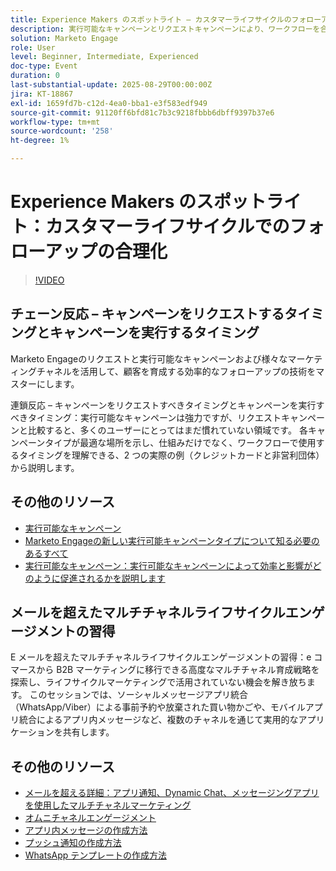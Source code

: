 ```yaml
---
title: Experience Makers のスポットライト – カスタマーライフサイクルのフォローアップを合理化
description: 実行可能なキャンペーンとリクエストキャンペーンにより、ワークフローを合理化し、データの精度を向上させ、リアルタイムのマルチチャネル戦略でエンゲージメントを強化する方法を説明します。
solution: Marketo Engage
role: User
level: Beginner, Intermediate, Experienced
doc-type: Event
duration: 0
last-substantial-update: 2025-08-29T00:00:00Z
jira: KT-18867
exl-id: 1659fd7b-c12d-4ea0-bba1-e3f583edf949
source-git-commit: 91120ff6bfd81c7b3c9218fbbb6dbff9397b37e6
workflow-type: tm+mt
source-wordcount: '258'
ht-degree: 1%

---
```


# Experience Makers のスポットライト：カスタマーライフサイクルでのフォローアップの合理化

>[!VIDEO](https://video.tv.adobe.com/v/3471390/?learn=on&enablevpops)

## チェーン反応 – キャンペーンをリクエストするタイミングとキャンペーンを実行するタイミング

Marketo Engageのリクエストと実行可能なキャンペーンおよび様々なマーケティングチャネルを活用して、顧客を育成する効率的なフォローアップの技術をマスターにします。

連鎖反応 – キャンペーンをリクエストすべきタイミングとキャンペーンを実行すべきタイミング：実行可能なキャンペーンは強力ですが、リクエストキャンペーンと比較すると、多くのユーザーにとってはまだ慣れていない領域です。 各キャンペーンタイプが最適な場所を示し、仕組みだけでなく、ワークフローで使用するタイミングを理解できる、2 つの実際の例（クレジットカードと非営利団体）から説明します。

## その他のリソース

* [ 実行可能なキャンペーン ](https://experienceleague.adobe.com/ja/docs/marketo/using/product-docs/core-marketo-concepts/smart-campaigns/flow-actions/execute-campaign)
* [Marketo Engageの新しい実行可能キャンペーンタイプについて知る必要のあるすべて ](https://mugs.marketo.com/events/details/marketo-houston-mug-presents-everything-you-need-to-know-about-the-new-executable-campaign-type-in-marketo/)
* [ 実行可能なキャンペーン：実行可能なキャンペーンによって効率と影響がどのように促進されるかを説明します ](https://www.youtube.com/watch?v=QGC4Bhn5BpU)

## メールを超えたマルチチャネルライフサイクルエンゲージメントの習得

E メールを超えたマルチチャネルライフサイクルエンゲージメントの習得：e コマースから B2B マーケティングに移行できる高度なマルチチャネル育成戦略を探索し、ライフサイクルマーケティングで活用されていない機会を解き放ちます。 このセッションでは、ソーシャルメッセージアプリ統合（WhatsApp/Viber）による事前予約や放棄された買い物かごや、モバイルアプリ統合によるアプリ内メッセージなど、複数のチャネルを通じて実用的なアプリケーションを共有します。

## その他のリソース

* [ メールを超える詳細：アプリ通知、Dynamic Chat、メッセージングアプリを使用したマルチチャネルマーケティング ](https://mugs.marketo.com/events/details/marketo-adobe-deep-dive-mug-presents-beyond-emails-multi-channel-marketing-with-app-notifications-dynamic-chat-and-messaging-apps/)
* [ オムニチャネルエンゲージメント ](https://business.adobe.com/sg/products/marketo/omnichannel-engagement.html)
* [ アプリ内メッセージの作成方法 ](https://experienceleague.adobe.com/ja/docs/marketo/using/product-docs/mobile-marketing/in-app-messages/creating-in-app-messages/create-an-in-app-message)
* [ プッシュ通知の作成方法 ](https://experienceleague.adobe.com/ja/docs/marketo/using/product-docs/mobile-marketing/push-notifications/understanding-push-notifications)
* [WhatsApp テンプレートの作成方法 ](https://community.sinch.com/t5/Settings/Create-a-WhatsApp-message-template-new-experience/ta-p/11599)
